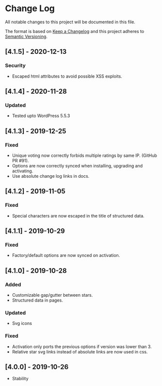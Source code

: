 # Change Log

All notable changes to this project will be documented in this file.

The format is based on [Keep a Changelog](http://keepachangelog.com/)
and this project adheres to [Semantic Versioning](http://semver.org/).

## [4.1.5] - 2020-12-13

### Security
- Escaped html attributes to avoid possible XSS exploits.

## [4.1.4] - 2020-11-28

### Updated
- Tested upto WordPress 5.5.3

## [4.1.3] - 2019-12-25

### Fixed
- Unique voting now correctly forbids multiple ratings by same IP. (GitHub PR #91).
- Options are now correctly synced when installing, upgrading and activating.
- Use absolute change log links in docs.

## [4.1.2] - 2019-11-05

### Fixed
- Special characters are now escaped in the title of structured data.

## [4.1.1] - 2019-10-29

### Fixed
- Factory/default options are now synced on activation.

## [4.1.0] - 2019-10-28

### Added
- Customizable gap/gutter between stars.
- Structured data in pages.

### Updated
- Svg icons

### Fixed
- Activation only ports the previous options if version was lower than 3.
- Relative star svg links instead of absolute links are now used in css.

## [4.0.0] - 2019-10-26

- Stability
